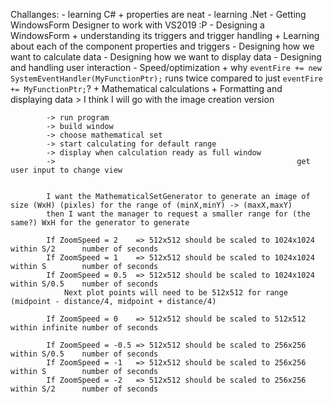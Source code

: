 ﻿Challanges:
	- learning C# 
		+ properties are neat
	- learning .Net
	- Getting WindowsForm Designer to work with VS2019 :P
	- Designing a WindowsForm
		+ understanding its triggers and trigger handling
		+ Learning about each of the component properties and triggers
	- Designing how we want to calculate data
	- Designing how we want to display data
	- Designing and handling user interaction
	- Speed/optimization
		+ why `eventFire += new SystemEventHandler(MyFunctionPtr);` runs twice compared to just `eventFire += MyFunctionPtr;`?
		+ Mathematical calculations
		+ Formatting and displaying data
			> I think I will go with the image creation version

			-> run program
			-> build window
			-> choose mathematical set
			-> start calculating for default range
			-> display when calculation ready as full window
			->														get user input to change view 
			

			I want the MathematicalSetGenerator to generate an image of size (WxH) (pixles) for the range of (minX,minY) -> (maxX,maxY)
			then I want the manager to request a smaller range for (the same?) WxH for the generator to generate

			If ZoomSpeed = 2    => 512x512 should be scaled to 1024x1024 within S/2      number of seconds
			If ZoomSpeed = 1    => 512x512 should be scaled to 1024x1024 within S        number of seconds
			If ZoomSpeed = 0.5  => 512x512 should be scaled to 1024x1024 within S/0.5    number of seconds
				Next plot points will need to be 512x512 for range (midpoint - distance/4, midpoint + distance/4)

			If ZoomSpeed = 0    => 512x512 should be scaled to 512x512   within infinite number of seconds
			
			If ZoomSpeed = -0.5 => 512x512 should be scaled to 256x256   within S/0.5    number of seconds
			If ZoomSpeed = -1   => 512x512 should be scaled to 256x256   within S		 number of seconds
			If ZoomSpeed = -2   => 512x512 should be scaled to 256x256   within S/2      number of seconds


